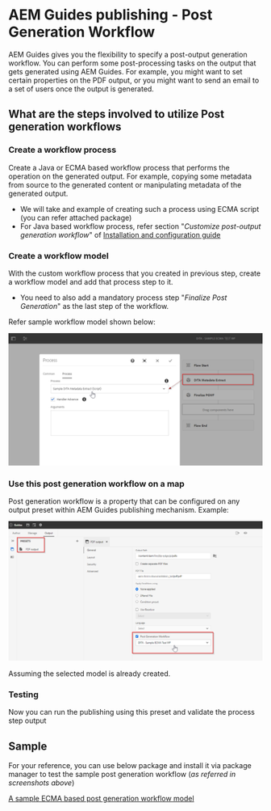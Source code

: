 # AEM Guides publishing - Post Generation Workflow
AEM Guides gives you the flexibility to specify a post-output generation workflow. You can perform some post-processing tasks on the output that gets generated using AEM Guides.
For example, you might want to set certain properties on the PDF output, or you might want to send an email to a set of users once the output is generated.


## What are the steps involved to utilize Post generation workflows
### Create a workflow process 
Create a Java or ECMA based workflow process that performs the operation on the generated output. For example, copying some metadata from source to the generated content or manipulating metadata of the generated output.
 - We will take and example of creating such a process using ECMA script (you can refer attached package)
 - For Java based workflow process, refer section "*Customize post-output generation workflow*" of [Installation and configuration guide](https://helpx.adobe.com/content/dam/help/en/xml-documentation-solution/4-2/Adobe-Experience-Manager-Guides_UUID_Installation-Configuration-Guide_EN.pdf#page=119)

### Create a workflow model
With the custom workflow process that you created in previous step, create a workflow model and add that process step to it. 
 - You need to also add a mandatory process step "*Finalize Post Generation*" as the last step of the workflow. 

Refer sample workflow model shown below:

![Post generation workflow model](../assets/workflows/pgwf-workflow-model.png)

### Use this post generation workflow on a map
Post generation workflow is a property that can be configured on any output preset within AEM Guides publishing mechanism. Example:

![Post generation workflow on Output Preset](../assets/workflows/pgwf-preset-settings.png)


Assuming the selected model is already created.

### Testing
Now you can run the publishing using this preset and validate the process step output


## Sample
For your reference, you can use below package and install it via package manager to test the sample post generation workflow (*as referred in screenshots above*)

[A sample ECMA based post generation workflow model](sample-pgwf-ecma-test-wfmetadata.zip)
